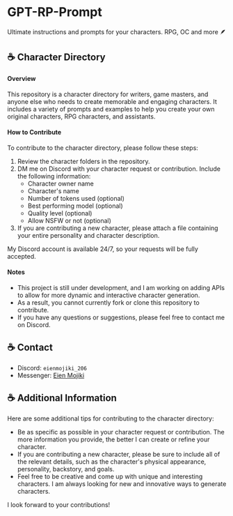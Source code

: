 # GPT-RP-Prompt
Ultimate instructions and prompts for your characters. RPG, OC and more 🪶

## ☕ Character Directory

#### **Overview**

This repository is a character directory for writers, game masters, and anyone else who needs to create memorable and engaging characters. It includes a variety of prompts and examples to help you create your own original characters, RPG characters, and assistants.

#### **How to Contribute**

To contribute to the character directory, please follow these steps:

1. Review the character folders in the repository.
2. DM me on Discord with your character request or contribution. Include the following information:
    * Character owner name
    * Character's name
    * Number of tokens used (optional)
    * Best performing model (optional)
    * Quality level (optional)
    * Allow NSFW or not (optional)
3. If you are contributing a new character, please attach a file containing your entire personality and character description.

My Discord account is available 24/7, so your requests will be fully accepted.

#### **Notes**

* This project is still under development, and I am working on adding APIs to allow for more dynamic and interactive character generation.
* As a result, you cannot currently fork or clone this repository to contribute.
* If you have any questions or suggestions, please feel free to contact me on Discord.

## ☕ Contact

- Discord: `eienmojiki_206`
- Messenger: [Eien Mojiki](https://m.me/nguyengiadat.mojiki.1210)

## ☕ Additional Information

Here are some additional tips for contributing to the character directory:

* Be as specific as possible in your character request or contribution. The more information you provide, the better I can create or refine your character.
* If you are contributing a new character, please be sure to include all of the relevant details, such as the character's physical appearance, personality, backstory, and goals.
* Feel free to be creative and come up with unique and interesting characters. I am always looking for new and innovative ways to generate characters.

I look forward to your contributions!
